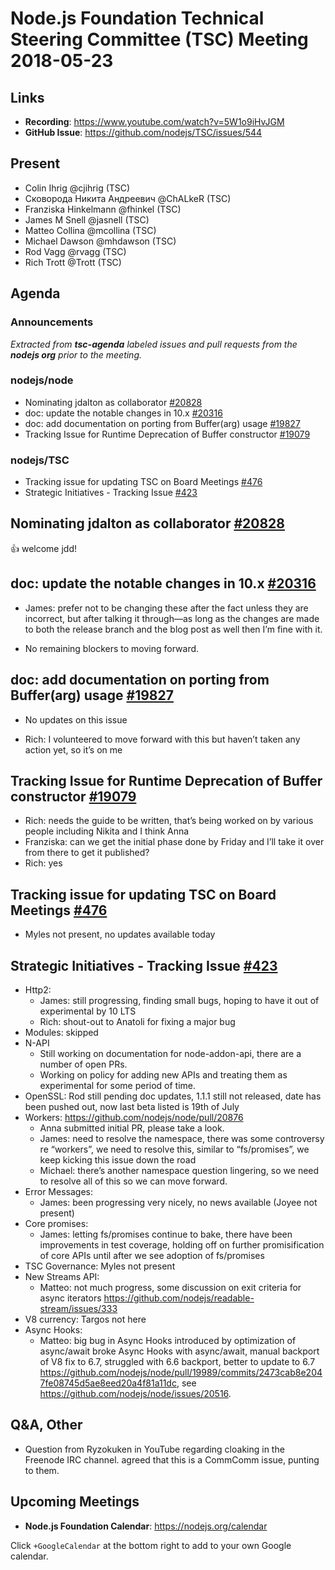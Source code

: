 # Node.js Foundation Technical Steering Committee (TSC) Meeting 2018-05-23

## Links

* **Recording**: <https://www.youtube.com/watch?v=5W1o9iHvJGM>
* **GitHub Issue**: <https://github.com/nodejs/TSC/issues/544>

## Present

* Colin Ihrig @cjihrig (TSC)
* Сковорода Никита Андреевич @ChALkeR (TSC)
* Franziska Hinkelmann @fhinkel (TSC)
* James M Snell @jasnell (TSC)
* Matteo Collina @mcollina (TSC)
* Michael Dawson @mhdawson (TSC)
* Rod Vagg @rvagg (TSC)
* Rich Trott @Trott (TSC)

## Agenda

### Announcements

_Extracted from **tsc-agenda** labeled issues and pull requests from the **nodejs org** prior to the meeting._

### nodejs/node

* Nominating jdalton as collaborator [#20828](https://github.com/nodejs/node/issues/20828)
* doc: update the notable changes in 10.x [#20316](https://github.com/nodejs/node/pull/20316)
* doc: add documentation on porting from Buffer(arg) usage [#19827](https://github.com/nodejs/node/issues/19827)
* Tracking Issue for Runtime Deprecation of Buffer constructor [#19079](https://github.com/nodejs/node/issues/19079)

### nodejs/TSC

* Tracking issue for updating TSC on Board Meetings [#476](https://github.com/nodejs/TSC/issues/476)
* Strategic Initiatives - Tracking Issue [#423](https://github.com/nodejs/TSC/issues/423)

## Nominating jdalton as collaborator [#20828](https://github.com/nodejs/node/issues/20828)

:thumbsup: welcome jdd!

## doc: update the notable changes in 10.x [#20316](https://github.com/nodejs/node/pull/20316)

* James: prefer not to be changing these after the fact unless they are incorrect, but after talking
  it through—as long as the changes are made to both the release branch and the blog post as
  well then I’m fine with it.

* No remaining blockers to moving forward.

## doc: add documentation on porting from Buffer(arg) usage [#19827](https://github.com/nodejs/node/issues/19827)

* No updates on this issue

* Rich: I volunteered to move forward with this but haven’t taken any action yet, so it’s on me

## Tracking Issue for Runtime Deprecation of Buffer constructor [#19079](https://github.com/nodejs/node/issues/19079)

* Rich: needs the guide to be written, that’s being worked on by various people including Nikita and I think Anna
* Franziska: can we get the initial phase done by Friday and I’ll take it over from there to get it published?
* Rich: yes

## Tracking issue for updating TSC on Board Meetings [#476](https://github.com/nodejs/TSC/issues/476)

* Myles not present, no updates available today

## Strategic Initiatives - Tracking Issue [#423](https://github.com/nodejs/TSC/issues/423)

* Http2:
  * James: still progressing, finding small bugs, hoping to have it out of experimental by 10 LTS
  * Rich: shout-out to Anatoli for fixing a major bug
* Modules: skipped
* N-API
  * Still working on documentation for node-addon-api, there are a number of open PRs.
  * Working on policy for adding new APIs and treating them as experimental for some period
    of time.
* OpenSSL: Rod still pending doc updates, 1.1.1 still not released, date has been pushed out, now last beta listed is 19th of July
* Workers: <https://github.com/nodejs/node/pull/20876>
  * Anna submitted initial PR, please take a look.
  * James: need to resolve the namespace, there was some controversy re “workers”, we need
    to resolve this, similar to “fs/promises”, we keep kicking this issue down the road
  * Michael: there’s another namespace question lingering, so we need to resolve all of this so
    we can move forward.
* Error Messages:
  * James: been progressing very nicely, no news available (Joyee not present)
* Core promises:
  * James: letting fs/promises continue to bake, there have been improvements in test coverage,
    holding off on further promisification of core APIs until after we see adoption of fs/promises
* TSC Governance: Myles not present
* New Streams API:
  * Matteo: not much progress, some discussion on exit criteria for async iterators
    <https://github.com/nodejs/readable-stream/issues/333>
* V8 currency: Targos not here
* Async Hooks:
  * Matteo: big bug in Async Hooks introduced by optimization of async/await broke Async
    Hooks with async/await, manual backport of V8 fix to 6.7, struggled with 6.6 backport, better
    to update to 6.7 <https://github.com/nodejs/node/pull/19989/commits/2473cab8e2047fe08745d5ae8eed20a4f81a11dc>, see <https://github.com/nodejs/node/issues/20516>.

## Q\&A, Other

* Question from Ryzokuken in YouTube regarding cloaking in the Freenode IRC channel.
  agreed that this is a CommComm issue, punting to them.

## Upcoming Meetings

* **Node.js Foundation Calendar**: <https://nodejs.org/calendar>

Click `+GoogleCalendar` at the bottom right to add to your own Google calendar.
